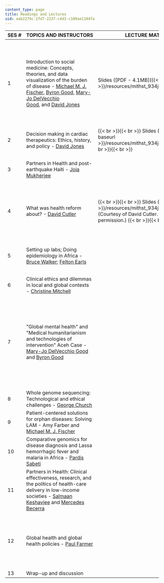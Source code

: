 ```yaml
---
content_type: page
title: Readings and Lectures
uid: aab2279c-2fd7-2237-c4d3-c109ae1104fa
---
```


| SES # | TOPICS AND INSTRUCTORS | LECTURE MATERIALS | READINGS |
| --- | --- | --- | --- |
| 1 | Introduction to social medicine: Concepts, theories, and data visualization of the burden of disease - [Michael M. J. Fischer](https://anthropology.mit.edu/people/faculty/michael-fischer), [Byron Good](https://anthropology.fas.harvard.edu/people/byron-good), [Mary-Jo DelVecchio Good](https://ghsm.hms.harvard.edu/faculty-staff/mary-jo-delvecchio-good), and [David Jones](http://web.mit.edu/sts/people/jones.html) | Slides ([PDF - 4.1MB]({{< baseurl >}}/resources/mithst_934js10_02_4_burden)) |  {{< br >}}{{< br >}} Fischer, Michael M., J. "Lively Biotech and Translational Research." In _Lively Capital: Biotechnologies, Ethics and Governance in Global Markets_, edited by Kaushik Sunder Rajan. Forthcoming, Duke University Press. {{< br >}}{{< br >}}  Good, Byron J. "How Medicine Constructs Its Objects." Chapter 3 in _Medicine, Rationality, and Experience: An Anthropological Perspective_. Cambridge, UK: Cambridge University Press, 1994. ISBN: 9780521425766. \[Preview in [Google Books](http://books.google.com/books?id=p7-Enmqb604C&lpg=PA65&ots=1C_YXKcZEn&dq=How%20medicine%20constructs%20its%20objects&pg=PA65#v=onepage&q&f=false)\] {{< br >}}{{< br >}}  Good, Mary-Jo D. "The Medical Imaginary and the Biotechnical Embrace: Subjective Experiences of Clinical Scientists and Patients." Chapter 12 in _Subjectivity: Ethnographic Investigations_. Berkeley, CA: University of California Press, 2007. ISBN: 9780520247932. {{< br >}}{{< br >}} Jones, David S. "[The Health Care Experiments at Many Farms: The Navajo, Tuberculosis, and the Limits of Modern Medicine, 1952 - 1962](http://www.ncbi.nlm.nih.gov/pubmed/12446978)." _Bulletin of the History of Medicine_ 76 (2002): 749 – 90. {{< br >}}{{< br >}} {{< h 3 >}}Optional readings{{< /h >}} {{< br >}}{{< br >}} Dorling, Danny. "Worldmapper: The Human Anatomy of a Small Planet." _PLoS Medicine_ 4, no. 1 (2007): e1. ([PDF]({{< baseurl >}}/resources/mithst_934js10_ses1_wrldmp)) {{< br >}}{{< br >}} Mathers, Colin D., and Dejan Loncar. "Projections of Global Mortality and Burden of Disease from 2002 to 2030." _PLoS Medicine_ 3, no. 11 (2006): e442. ([PDF]({{< baseurl >}}/resources/mithst_934js10_ses1_proj)) {{< br >}}{{< br >}} Brown, Theodore M., Marcos Cueto, and Elizabeth Fee. "[The World Health Organization and the Transition From "International" to "Global" Public Health](https://ajph.aphapublications.org/doi/full/10.2105/AJPH.2004.050831)." _American Journal of Public Health_ 96, no. 1 (2006): 62 – 72. {{< br >}}{{< br >}} Porter, Dorothy. "How Did Social Medicine Evolve, and Where Is It Heading?" _PLoS Medicine_ 3, no. 10 (2006): e399. ([PDF]({{< baseurl >}}/resources/mithst_934js10_ses2_socilm)) {{< br >}}{{< br >}} Link, Bruce G., and Jo Phelan. "[Social Conditions As Fundamental Causes of Disease](http://www.ncbi.nlm.nih.gov/pubmed/7560851)." _Journal of Health and Social Behavior_ 35, Extra Issue: Forty Years of Medical Sociology: The State of the Art and Directions for the Future (1995): 80 – 94. {{< br >}}{{< br >}}  |
| 2 | Decision making in cardiac therapeutics: Ethics, history, and policy - [David Jones](http://web.mit.edu/sts/people/jones.html) |  {{< br >}}{{< br >}} Slides ([PDF - 3.1MB]({{< baseurl >}}/resources/mithst_934js10_lecture2)) {{< br >}}{{< br >}}  |  {{< br >}}{{< br >}} Jones, David S. "[Visions of a Cure: Visualization, Clinical Trials, and Controversies in Cardiac Therapeutics, 1968 - 1998](http://www.ncbi.nlm.nih.gov/pubmed/11143786)." _Isis_ 91 (2000): 504 – 41. {{< br >}}{{< br >}} Podolsky, Scott H. "Quintessential Beecher: Surgery as Placebo: A Quantitative Study of Bias." _Journal of the American Medical Association_ 176 (1961): 1102 – 7. {{< br >}}{{< br >}} {{< h 3 >}}Optional reading{{< /h >}} {{< br >}}{{< br >}} Winstein, Keith J. "[A Simply Health-Care Fix Fizzles Out](https://cs.stanford.edu/~keithw/compare.pdf)." _Wall Street Journal_, February 11, 2010. {{< br >}}{{< br >}}  |
| 3 | Partners in Health and post-earthquake Haiti - [Joia Mukherjee](https://ghsm.hms.harvard.edu/faculty-staff/joia-stapleton-mukherjee) | &nbsp; |  {{< br >}}{{< br >}} Fassin, Didier. "Humanitarianism as a Politics of Life." _Public Culture_ 19, no. 3 (2007): 499 – 520. {{< br >}}{{< br >}} Lee, Scott, et al. "[Partners In Health: HIV Care in Rwanda](http://hbr.org/product/partners-in-health-hiv-care-in-rwanda/an/709474-PDF-ENG)." Harvard Business School Case. Boston, MA: Harvard Business School Publishing. Case: N9-709-474, March 5, 2009. {{< br >}}{{< br >}} Redfield, Peter. "[Doctors, Borders, and Life in Crisis](http://onlinelibrary.wiley.com/doi/10.1525/can.2005.20.3.328/abstract;jsessionid=218684087AEBC857E57AEC355E91CC82.d02t01)." _Cultural Anthropology_ 20, no. 3 (2005): 328 – 61. {{< br >}}{{< br >}} {{< h 3 >}}Optional reading{{< /h >}} {{< br >}}{{< br >}} Fox, Renee C. "Medical Humanitarianism and Human Rights: Reflections on Doctors Without Borders and Doctors of the World." _Social Science and Medicine_ 41, no. 12 (1995): 1607 – 16. {{< br >}}{{< br >}}  |
| 4 | What was health reform about? - [David Cutler](http://www.economics.harvard.edu/faculty/cutler) |  {{< br >}}{{< br >}} Slides ([PDF]({{< baseurl >}}/resources/mithst_934js10_lecture4)) (Courtesy of David Cutler. Used with permission.) {{< br >}}{{< br >}}  |  {{< br >}}{{< br >}} The White House. "The President's Proposal." February 22, 2010. Accessed August 24, 2010. ([PDF]({{< baseurl >}}/resources/mithst_934js10_ses4_whthou)) {{< br >}}{{< br >}} Stolberg, Sheryl G., and David M. Herszenhorn. "[Obama's Health Bill Plan Largely Follows Senate Version](http://www.nytimes.com/2010/02/23/health/policy/23health.html?_r=2)." _New York Times_, February 22, 2010. {{< br >}}{{< br >}} {{< h 3 >}}Optional readings{{< /h >}} {{< br >}}{{< br >}} [Symposium Unpacks Healthcare Reform](https://hms.harvard.edu/news/symposium-unpacks-healthcare-reform): Summary of a symposium at Harvard Medical School. {{< br >}}{{< br >}} Braveman, Paula, and Susan Egerter. _Overcoming Obstacles to Health: Report From the Robert Wood Johnson Foundation to the Commission to Build a Healthier America_. Princeton, NJ: Robert Wood Johnson Foundation, 2008. ([PDF](http://www.commissiononhealth.org/PDF/ObstaclesToHealth-Report.pdf)) {{< br >}}{{< br >}} Lopez, Alan D., et al. "[Global and Regional Burden of Disease and Risk Factors, 2001: Systematic Analysis of Population Health Data](http://linkinghub.elsevier.com/retrieve/pii/S0140673606687709)." _Lancet_ 367 (2006): 1747 – 57. {{< br >}}{{< br >}} Committee on Social Determinants of Health. _Closing the Gap in a Generation: Health Equity Through Action on the Social Determinants of Health_. Geneva, Switzerland: World Health Organization, 2008. (![This resource may not render correctly in a screen reader.](/images/inacessible.gif)[PDF - 7.3MB](http://whqlibdoc.who.int/publications/2008/9789241563703_eng.pdf)) {{< br >}}{{< br >}}  |
| 5 | Setting up labs; Doing epidemiology in Africa - [Bruce Walker](http://dms.hms.harvard.edu/immunology/fac/WalkerBruce.php); [Felton Earls](http://www.hsph.harvard.edu/faculty/felton-earls/) | &nbsp; |  {{< br >}}{{< br >}} Fassin, Didier. Chapters 1 – 3 in _When Bodies Remember: Experiences and Politics of AIDS in South Africa_. Translated by Amy Jacobs and Gabrielle Varro. Berkeley, CA: University of California Press, 2007. ISBN: 9780520250277. \[Preview in [Google Books](http://books.google.com/books?id=h-O7xN8MvGkC&lpg=PP1&ots=cnsvLIq3QU&dq=9780520250277&pg=PP1#v=onepage&q&f=false)\] {{< br >}}{{< br >}} Earls, Felton. "Neighborhood Matters: Selected Findings from the Project on Human Development in Chicago Neighborhoods." Unpublished manuscript, John D. and Catherine T. MacArthur Foundation, 2004. {{< br >}}{{< br >}} Walker, Bruce D., and Dennis R. Burton. "[Toward an AIDS Vaccine](http://www.sciencemag.org/cgi/content/abstract/320/5877/760)." _Science_ 320, no. 5877 (2008): 760 – 4. {{< br >}}{{< br >}} Kamo, Norifumi, et al. "[Young Citizens as Health Agents: Use of Drama in Promoting Community Efficacy for HIV/AIDS](https://ajph.aphapublications.org/doi/10.2105/AJPH.2007.113704)." _American Journal of Public Health_ 98, no. 2 (2008): 201 – 4. {{< br >}}{{< br >}} {{< h 3 >}}Optional reading{{< /h >}} {{< br >}}{{< br >}} [Project on Human Development in Chicago Neighborhoods](http://www.icpsr.umich.edu/icpsrweb/ICPSR/series/00206) {{< br >}}{{< br >}}  |
| 6 | Clinical ethics and dilemmas in local and global contexts - [Christine Mitchell](https://bioethics.hms.harvard.edu/person/center-leadership/christine-mitchell) | &nbsp; |
| 7 | "Global mental health" and "Medical humanitarianism and technologies of intervention" Aceh Case - [Mary-Jo DelVecchio Good](http://ghsm.hms.harvard.edu/people/faculty/good_maryjo/) and [Byron Good](http://ghsm.hms.harvard.edu/people/faculty/good_byron/) | &nbsp; |  {{< br >}}{{< br >}} Good, Mary-Jo D. "Trauma in Postconflict Aceh and Psychopharmaceuticals as a Medium of Exchange." Unpublished manuscript. {{< br >}}{{< br >}} Good, Byron, et al. "Psychosocial Needs Assessment of Communities Affected by the Conflict in the Districts of Pidie, Bireuen and Aceh Utara." _Jakarta, Indonesia: International Organization for Migration_, 2006. (![This resource may not render correctly in a screen reader.](/images/inacessible.gif)[PDF](http://www.academia.edu/3399450/Psychosocial_Needs_Assessment_of_Communities_Affected_by_the_Conflicts_in_the_Districts_of_Pidie_Biereuen_and_Aceh_Utara{{< br >}}            )) {{< br >}}{{< br >}} ———. "A Psychosocial Needs Assessment of Communities in 14 Conflict Affected Districts in Aceh." _Jakarta, Indonesia: International Organization for Migration_, 2007. (![This resource may not render correctly in a screen reader.](/images/inacessible.gif)[PDF - 1.9MB](http://reliefweb.int/report/indonesia/indonesia-psychosocial-needs-assessment-communities-14-conflict-affected-districts)) {{< br >}}{{< br >}} [Daedalus](http://www.jstor.org/stable/i20027581) 128, no.4 (1999): entire issue. {{< br >}}{{< br >}} Hinton, Devon E., and Roberto Lewis-Fernández. "The Cross-Cultural Validity of Posttraumatic Stress Disorder: Implications for DSM-V." Submitted to _Depression and Anxiety_. Under review. {{< br >}}{{< br >}} Good, Mary-Jo D., et al. "[Narrative Nuances on Good and Bad Deaths: Internist's Tales from High-Technology Work Places](http://dx.doi.org/10.1016/j.socscimed.2003.10.043)." _Social Science and Medicine_ 58 (2004): 939 – 53. {{< br >}}{{< br >}} [![Buy at MIT Press](/images/mp_logo.gif)](https://mitpress.mit.edu/9781935408000) Good, Mary-Jo D., Byron J. Good, and Jesse Grayman. "Complex Engagements: Responding to Violence in Post-Conflict Aceh." In [_Contemporary States of Emergency: The Politics of Military and Humanitarian Interventions_](https://mitpress.mit.edu/9781935408000). Brooklyn, NY: Zone Books, 2010. ISBN: 9781935408000. {{< br >}}{{< br >}} Raviola, Giuseppe, et al. "[HIV, Disease Plague, Demoralization and "Burnout": Resident Experience of the Medical Profession in Nairobi, Kenya](https://www.researchgate.net/publication/11287617_HIV_Disease_Plague_Demoralization_andBurnout''_Resident_Experience_of_the_Medical_Profession_in_Nairobi_Kenya)." _Culture, Medicine and Psychiatry_ 26 (2002): 55 – 86. {{< br >}}{{< br >}} {{< h 3 >}}Optional readings{{< /h >}} {{< br >}}{{< br >}} Kelly, Brendan D. "[Globalisation and Psychiatry](http://apt.rcpsych.org/cgi/content/abstract/9/6/464)." _Advances in Psychiatric Treatment_ 9, no. 6 (2003): 464 – 474. {{< br >}}{{< br >}} Chisholm, D., et al. "[Scale Up Services for Mental Disorders: A Call for Action](http://linkinghub.elsevier.com/retrieve/pii/S0140673607612422)." _Lancet_ 370 (2007): 1241 – 52. {{< br >}}{{< br >}} Patel, Vikram, et al. "[Treatment and Prevention of Mental Disorders in Low-Income and Middle-Income Countries](http://linkinghub.elsevier.com/retrieve/pii/S0140673607612409)." _Lancet_ 370 (2007): 991 - 1005. {{< br >}}{{< br >}}  |
| 8 | Whole genome sequencing: Technological and ethical challenges - [George Church](http://arep.med.harvard.edu/gmc/) | &nbsp; |  {{< br >}}{{< br >}} Wade, Nicholas. "[Scientists in Germany Draft Neanderthal Genome](http://www.nytimes.com/2009/02/13/science/13neanderthal.html)." _New York Times_, February 12, 2009. {{< br >}}{{< br >}} Powers, Richard. "[The Book of Me](http://www.gq.com/news-politics/big-issues/200810/richard-powers-genome-sequence)." _GQ_, October, 2008. {{< br >}}{{< br >}} Pinker, Steven. "[My Genome, My Self](http://www.nytimes.com/2009/01/11/magazine/11Genome-t.html)." _The New York Times_, January 7, 2009. {{< br >}}{{< br >}}  |
| 9 | Patient-centered solutions for orphan diseases: Solving LAM - Amy Farber and [Michael M. J. Fischer](http://web.mit.edu/anthropology/faculty_staff/fischer/index.html) | &nbsp; |  {{< br >}}{{< br >}} Farber, Amy. "LAM 101 for Clinicians and Researchers." Handout for class, LAM Treatment Alliance, 2009. ([PDF]({{< baseurl >}}/resources/mithst_934js10_ses9_lam)) (Courtesy of LAM Treatment Alliance. Used with permission.) {{< br >}}{{< br >}} [LAMsight](http://lamsight.com/) {{< br >}}{{< br >}} LAM Treatment Alliance {{< br >}}{{< br >}}  |
| 10 | Comparative genomics for disease diagnosis and Lassa hemorrhagic fever and malaria in Africa - [Pardis Sabeti](http://www.sabetilab.org/) | &nbsp; |  {{< br >}}{{< br >}} Balter, Michael. "[Pardis Sabeti Profile: Picking Up Evolution's Beat](http://www.sciencemag.org/cgi/content/summary/320/5875/442)." _Science_ 320, no. 5875 (2008): 442 – 3. {{< br >}}{{< br >}} Sabeti, Pardis, et al. "[Genome-wide Detection and Characterization of Positive Selection in Human Populations](http://dx.doi.org/10.1038/nature06250)." _Nature_ 449 (2007): 913 – 8. {{< br >}}{{< br >}}  |
| 11 | Partners in Health: Clinical effectiveness, research, and the politics of health-care delivery in low-income societies - [Salmaan Keshavjee](https://ghsm.hms.harvard.edu/faculty-staff/salmaan-keshavjee) and [Mercedes Becerra](https://ghsm.hms.harvard.edu/faculty-staff/mercedes-corina-becerra) | &nbsp; |
| 12 | Global health and global health policies - [Paul Farmer](https://ghsm.hms.harvard.edu/faculty-staff/paul-edward-farmer) | &nbsp; |  {{< br >}}{{< br >}} Behforouz, Heidi L., Paul E. Farmer, and Joia S. Mukherjee. "[From Directly Observed Therapy to Accompagnateurs: Enhancing AIDS Treatment Outcomes in Haiti and in Boston](http://www.journals.uchicago.edu/doi/abs/10.1086/421408)." _Clinical Infectious Diseases_ 38, no. S5 (2004): S429 – 36. {{< br >}}{{< br >}} Berwick, Donald M. "[A Primer on Leading the Improvement of Systems](http://www.ncbi.nlm.nih.gov/pmc/articles/PMC2350403/)." _British Medical Journal_ 312, no. 7031 (1996): 619 – 22. {{< br >}}{{< br >}} Kim, Jim Y., and Arthur Ammann. "Is the "3 by 5" Initiative the Best Approach to Tackling the HIV Pandemic?" _PLoS Medicine_ 1, no. 2 (2004): e4. ([PDF]({{< baseurl >}}/resources/mithst_934js10_ses12_3by5)) {{< br >}}{{< br >}} Kim, Jim Y., and Paul Farmer. "[AIDS in 2006 - Moving Toward One World, One Hope?](http://www.nejm.org/doi/full/10.1056/NEJMp068166)" _New England Journal of Medicine_ 355, no. 7 (2006): 645 – 7. {{< br >}}{{< br >}} Kim, Jim Y., and Charlie Gilks. "[Scaling Up Treatment - Why We Can't Wait](http://www.nejm.org/doi/full/10.1056/NEJMe058261)." _New England Journal of Medicine_ 353, no. 22 (2005): 2392 — 4. {{< br >}}{{< br >}} Kim, Jim Y., and Paul Farmer. "Global Issues in Medicine." In _Harrison's Principles of Internal Medicine_. 17th ed. New York, NY: McGraw-Hill, 2008. ISBN: 9780071466332. {{< br >}}{{< br >}} Swidler, Ann. "Responding to AIDS in Sub-Saharan Africa: Culture, Institutions, and Health." In _Successful Societies: How Institutions and Culture Affect Health_. Edited by Peter A. Hall, and Michele Lamont. Cambridge, UK: Cambridge University Press, 2009. ISBN: 9780521516600. {{< br >}}{{< br >}}  |
| 13 | Wrap-up and discussion | &nbsp; |